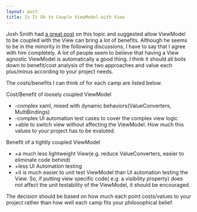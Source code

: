 ```yaml
---
layout: post
title: Is It Ok to Couple ViewModel with View
---
```

Josh Smith had <a href="https://groups.google.com/forum/#!topic/wpf-disciples/P-JwzRB_GE8">a great post</a> on this topic and suggested allow ViewModel to be coupled with the View can bring a lot of benefits. Although he seems to be in the minority in the following discussions, I have to say that I agree with him completely. A lot of people seem to believe that having a View agnostic ViewModel is automatically a good thing. I think it should all boils down to benefit/cost analysis of the two approaches and value each plus/minus according to your project needs.


The costs/benefits I can think of for each camp are listed below.


Cost/Benefit of loosely coupled ViewModel
 - -complex xaml, mixed with dynamic behaviors(ValueConverters, MultiBindings)
 - -complex UI automation test cases to cover the complex view logic
 - +able to switch view without affecting the ViewModel. How much this values to your project has to be evaluted.


Benefit of a tightly coupled ViewModel


- +a much less lightweight View(e.g. reduce ValueConverters, easier to eliminate code behind)
- +less UI Automation testing 
- +it is much easier to unit test ViewModel than UI automation testing the View. So, if putting view specific code( e.g. a visibility property) does not affect the unit testability of the ViewModel, it should be encouraged.

The decision should be based on how much each point costs/values to your project rather than how well each camp fits your philosophical belief.  

